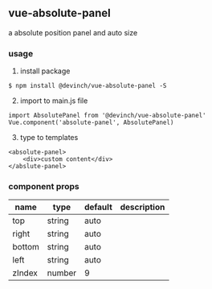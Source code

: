 ## vue-absolute-panel

a absolute position panel and auto size 

### usage
1. install package  
```
$ npm install @devinch/vue-absolute-panel -S
```

2. import to main.js file
```
import AbsolutePanel from '@devinch/vue-absolute-panel'  
Vue.component('absolute-panel', AbsolutePanel)
```

3. type to templates
```
<absolute-panel>
	<div>custom content</div>
</abslute-panel>
```

### component props
|   name   |   type   |   default   |   description   | 
|   ----   |   ----   |   -------   |   -----------   |
|   top    |   string |   auto      |                 |
|   right  |   string |   auto      |                 |
|   bottom |   string |   auto      |                 |
|   left   |   string |   auto      |                 |
|   zIndex |   number |   9         |                 | 



